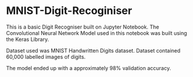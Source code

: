 # MNIST-Digit-Recoginiser

 This is a basic Digit Recogniser built on Jupyter Notebook. The Convolutional Neural Network Model used in this notebook was built using the Keras Library.

 Dataset used was MNIST Handwritten Digits dataset. Dataset contained 60,000 labelled images of digits.

 The model ended up with a approximately 98% validation accuracy.
